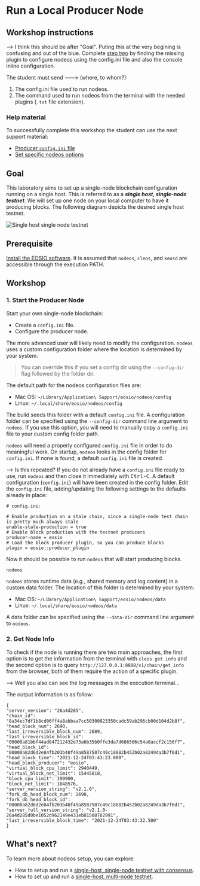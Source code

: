 # Run a Local Producer Node

## Workshop instructions

--> I think this should be after "Goal". Puting this at the very begining is confusing and out of the blue.
Complete [step two](https://github.com/eoscostarica/sample-nodeos-configs/blob/main/producer-node-lab.md#2-get-node-info) by finding the missing plugin to configure nodeos using the config.ini file and also the console inline configuration.

The student must send ---> (where, to whom?):
1. The config.ini file used to run nodeos.
2. The command used to run nodeos from the terminal with the needed plugins (`.txt` file extension).

### Help material

To successfully complete this workshop the student can use the next support material:
- [Producer `config.ini` file](https://github.com/eoscostarica/sample-nodeos-configs/tree/docs/update/blockproducer/config)
- [Set specific nodeos options](https://developers.eos.io/manuals/eos/latest/nodeos/usage/nodeos-options)

## Goal

This laboratory aims to set up a single-node blockchain configuration running on a single host. This is referred to as a _**single host, single-node testnet**_. We will set up one node on your local computer to have it producing blocks. The following diagram depicts the desired single host testnet.

![Single host single node testnet](https://developers.eos.io/315123127612b3c9153341b9e7401d02/single-host-single-node-testnet.png)

## Prerequisite

[Install the EOSIO software](https://developers.eos.io/manuals/eos/latest/install/index). It is assumed that `nodeos`, `cleos`, and `keosd` are accessible through the execution PATH.

## Workshop

### 1. Start the Producer Node

Start your own single-node blockchain:

- Create a `config.ini` file.
- Configure the producer node.

The more advanced user will likely need to modify the configuration. `nodeos` uses a custom configuration folder where the location is determined by your system.

> You can override this if you set a config dir using the `--config-dir` flag followed by the folder dir.

The default path for the nodeos configuration files are:
* Mac OS: `~/Library/Application\ Support/eosio/nodeos/config`
* Linux: `~/.local/share/eosio/nodeos/config`

The build seeds this folder with a default `config.ini` file. A configuration folder can be specified using the `--config-dir` command line argument to `nodeos`. If you use this option, you will need to manually copy a `config.ini` file to your custom config folder path.

`nodeos` will need a properly configured `config.ini` file in order to do meaningful work. On startup, `nodeos` looks in the config folder for `config.ini`. If none is found, a default `config.ini` file is created.

--> Is this repeated? If you do not already have a `config.ini` file ready to use, run `nodeos` and then close it immediately with <kbd>Ctrl-C</kbd>. A default configuration (`config.ini`) will have been created in the config folder. Edit the `config.ini` file, adding/updating the following settings to the defaults already in place:

```console
# config.ini:

# Enable production on a stale chain, since a single-node test chain is pretty much always stale
enable-stale-production = true
# Enable block production with the testnet producers
producer-name = eosio
# Load the block producer plugin, so you can produce blocks
plugin = eosio::producer_plugin
```

Now it should be possible to run `nodeos` that will start producing blocks.

```sh
nodeos
```

`nodeos` stores runtime data (e.g., shared memory and log content) in a custom data folder. The location of this folder is determined by your system:

* Mac OS: `~/Library/Application\ Support/eosio/nodeos/data`
* Linux: `~/.local/share/eosio/nodeos/data`

A data folder can be specified using the `--data-dir` command line argument to `nodeos`.

### 2. Get Node Info

To check if the node is running there are two main approaches, the first option is to get the information from the terminal with `cleos get info` and the second option is to query `http://127.0.0.1:8888/v1/chain/get_info` from the browser, both of them require the action of a specific plugin.

--> Well you also can see the log messages in the execution terminal...

The output information is as follow:

```
{
"server_version": "26a4d285",
"chain_id": "8a34ec7df1b8cd06ff4a8abbaa7cc50300823350cadc59ab296cb00d104d2b8f",
"head_block_num": 2690,
"last_irreversible_block_num": 2689,
"last_irreversible_block_id": "00000a81bbf44ad047212432e73a6b35b0ffe3da7d686506c54a0accf2c150f7",
"head_block_id": "00000a82d6d2e84fb203b40f49a8587507c49c18882b452b02a8249da3b7f6d1",
"head_block_time": "2021-12-24T03:43:23.000",
"head_block_producer": "eosio",
"virtual_block_cpu_limit": 2940449,
"virtual_block_net_limit": 15445818,
"block_cpu_limit": 199900,
"block_net_limit": 1048576,
"server_version_string": "v2.1.0",
"fork_db_head_block_num": 2690,
"fork_db_head_block_id": "00000a82d6d2e84fb203b40f49a8587507c49c18882b452b02a8249da3b7f6d1",
"server_full_version_string": "v2.1.0-26a4d285d0be1052d962149e431eb81500782991",
"last_irreversible_block_time": "2021-12-24T03:43:22.500"
}
```

## What's next?
To learn more about nodeos setup, you can explore:
- How to setup and run a [single-host, single-node testnet with consensus](https://developers.eos.io/manuals/eos/latest/nodeos/usage/development-environment/local-single-node-testnet-consensus).
- How to set up and run a [single-host, multi-node testnet](https://developers.eos.io/manuals/eos/latest/nodeos/usage/development-environment/local-multi-node-testnet).
